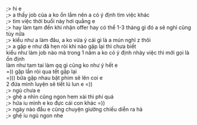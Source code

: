 ;> hi e<br>
;> a thấy job của a ko ổn lắm nên a có ý định tìm việc khác<br>
;> tìm việc thời buổi này hơi quằng e<br>
;> hay làm tạm đến khi nhận offer hay có thể 1-3 tháng gì đó a sẽ nghỉ cũng tùy nữa<br>
;> kiểu như a làm đâu, a ko vừa ý cái gì là a mún nghỉ z thôi<br>
;> a gặp e như đã hẹn ròi khi nào gặp lại thì chưa biết<br>
kiểu như làm job nào mà trong 1 năm a ko có ý định nhảy việc thì mới gọi là ổn định<br>
làm như tam tai làm qq gì cũng ko như ý hết e<br>
=)) gặp lần ròi qua tết gặp lại<br>
=))) bữa gặp nhau bật phim sẽ lên coi e<br>
2 đứa mình luyện sẽ tiết lú lun e =))<br>
;> ngủ chưa e<br>
;> ghệ a nhìn cũng ngon hem xài thì phí quá<br>
;> hứa iu mình e ko đực cái con khác =))<br>
;> ngày nào đầu e cũng chuyện giường chiếu diễn ra hả<br>
;> ghệ iu ngủ ngon nhe
